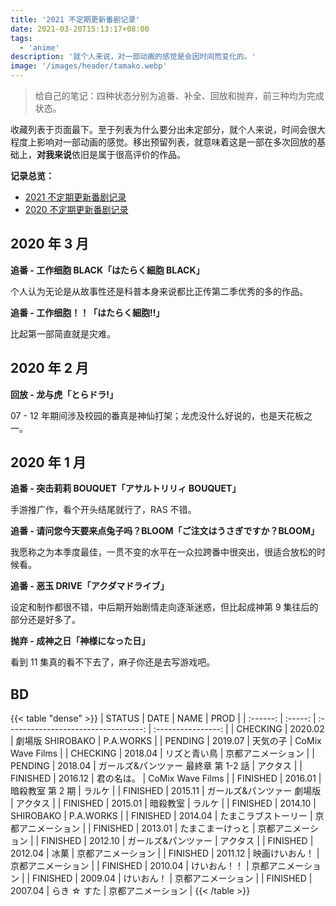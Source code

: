 ```yaml
---
title: '2021 不定期更新番剧记录'
date: 2021-03-20T15:13:17+08:00
tags:
  - 'anime'
description: '就个人来说，对一部动画的感觉是会因时间而变化的。'
image: '/images/header/tamako.webp'
---
```


> 给自己的笔记：四种状态分别为追番、补全、回放和抛弃，前三种均为完成状态。

收藏列表于页面最下。至于列表为什么要分出未定部分，就个人来说，时间会很大程度上影响对一部动画的感觉。移出预留列表，就意味着这是一部在多次回放的基础上，**对我来说**依旧是属于很高评价的作品。

<!--more-->

**记录总览：**

- [2021 不定期更新番剧记录](/post/2021/anime-note/)
- [2020 不定期更新番剧记录](/post/2020/anime-note/)

## 2020 年 3 月

**追番 - 工作细胞 BLACK「はたらく細胞 BLACK」**

个人认为无论是从故事性还是科普本身来说都比正传第二季优秀的多的作品。

**追番 - 工作细胞！！「はたらく細胞!!」**

比起第一部简直就是灾难。

## 2020 年 2 月

**回放 - 龙与虎「とらドラ!」**

07 - 12 年期间涉及校园的番真是神仙打架；龙虎没什么好说的，也是天花板之一。

## 2020 年 1 月

**追番 - 突击莉莉 BOUQUET「アサルトリリィ BOUQUET」**

手游推广作，看个开头结尾就行了，RAS 不错。

**追番 - 请问您今天要来点兔子吗？BLOOM「ご注文はうさぎですか？BLOOM」**

我愿称之为本季度最佳，一贯不变的水平在一众拉跨番中很突出，很适合放松的时候看。

**追番 - 恶玉 DRIVE「アクダマドライブ」**

设定和制作都很不错，中后期开始剧情走向逐渐迷惑，但比起成神第 9 集往后的部分还是好多了。

**抛弃 - 成神之日「神様になった日」**

看到 11 集真的看不下去了，麻子你还是去写游戏吧。

## BD

{{< table "dense" >}}
| STATUS | DATE | NAME | PROD |
| :------: | :-----: | :----------------------------------: | :----------------: |
| CHECKING | 2020.02 | 劇場版 SHIROBAKO | P.A.WORKS |
| PENDING | 2019.07 | 天気の子 | CoMix Wave Films |
| CHECKING | 2018.04 | リズと青い鳥 | 京都アニメーション |
| PENDING | 2018.04 | ガールズ&パンツァー 最終章 第 1-2 話 | アクタス |
| FINISHED | 2016.12 | 君の名は。 | CoMix Wave Films |
| FINISHED | 2016.01 | 暗殺教室 第 2 期 | ラルケ |
| FINISHED | 2015.11 | ガールズ&パンツァー 劇場版 | アクタス |
| FINISHED | 2015.01 | 暗殺教室 | ラルケ |
| FINISHED | 2014.10 | SHIROBAKO | P.A.WORKS |
| FINISHED | 2014.04 | たまこラブストーリー | 京都アニメーション |
| FINISHED | 2013.01 | たまこまーけっと | 京都アニメーション |
| FINISHED | 2012.10 | ガールズ&パンツァー | アクタス |
| FINISHED | 2012.04 | 冰菓 | 京都アニメーション |
| FINISHED | 2011.12 | 映画けいおん！ | 京都アニメーション |
| FINISHED | 2010.04 | けいおん！！ | 京都アニメーション |
| FINISHED | 2009.04 | けいおん！ | 京都アニメーション |
| FINISHED | 2007.04 | らき ☆ すた | 京都アニメーション |
{{< /table >}}

